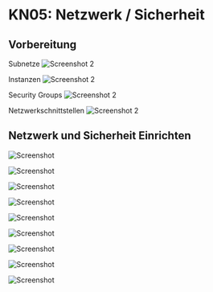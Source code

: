 # KN05: Netzwerk / Sicherheit

## Vorbereitung

Subnetze
![Screenshot 2](../resources/p.jpg)

Instanzen
![Screenshot 2](../resources/pp.jpg)

Security Groups
![Screenshot 2](../resources/ppp.jpg)

Netzwerkschnittstellen
![Screenshot 2](../resources/rr.jpg)

## Netzwerk und Sicherheit Einrichten

![Screenshot](../resources/kn_05_1.jpg)

![Screenshot](../resources/kn_05_2.jpg)

![Screenshot](../resources/kn_05_3.jpg)

![Screenshot](../resources/kn_05_4.jpg)

![Screenshot](../resources/kn_05_5.jpg)

![Screenshot](../resources/kn_05_6.jpg)

![Screenshot](../resources/kn_05_7.jpg)

![Screenshot](../resources/kn_05_8.jpg)

![Screenshot](../resources/kn_05_9.jpg)
